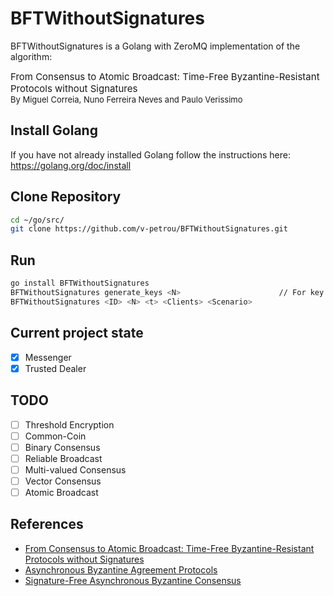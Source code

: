 # BFTWithoutSignatures
BFTWithoutSignatures is a Golang with ZeroMQ implementation of the algorithm:
<div style="font-size: 15px">
From Consensus to Atomic Broadcast: Time-Free Byzantine-Resistant Protocols without Signatures
</div>
<div style="font-size: 13px">
    By Miguel Correia, Nuno Ferreira Neves and Paulo Verissimo
</div>

## Install Golang
If you have not already installed Golang follow the instructions here: https://golang.org/doc/install

## Clone Repository
```bash
cd ~/go/src/
git clone https://github.com/v-petrou/BFTWithoutSignatures.git
```

## Run
```bash
go install BFTWithoutSignatures
BFTWithoutSignatures generate_keys <N>                      // For key generation
BFTWithoutSignatures <ID> <N> <t> <Clients> <Scenario>
```
## Current project state
- [x] Messenger
- [x] Trusted Dealer

## TODO
- [ ] Threshold Encryption
- [ ] Common-Coin
- [ ] Binary Consensus
- [ ] Reliable Broadcast
- [ ] Multi-valued Consensus
- [ ] Vector Consensus
- [ ] Atomic Broadcast

## References
- [From Consensus to Atomic Broadcast: Time-Free Byzantine-Resistant Protocols without Signatures](https://www.researchgate.net/publication/220459271_From_Consensus_to_Atomic_Broadcast_Time-Free_Byzantine-Resistant_Protocols_without_Signatures)
- [Asynchronous Byzantine Agreement Protocols](https://www.researchgate.net/publication/220248572_Asynchronous_Byzantine_Agreement_Protocols)
- [Signature-Free Asynchronous Byzantine Consensus](https://www.researchgate.net/publication/266659538_Signature-Free_Asynchronous_Byzantine_Consensus_with_tn3_and_On_Messages)